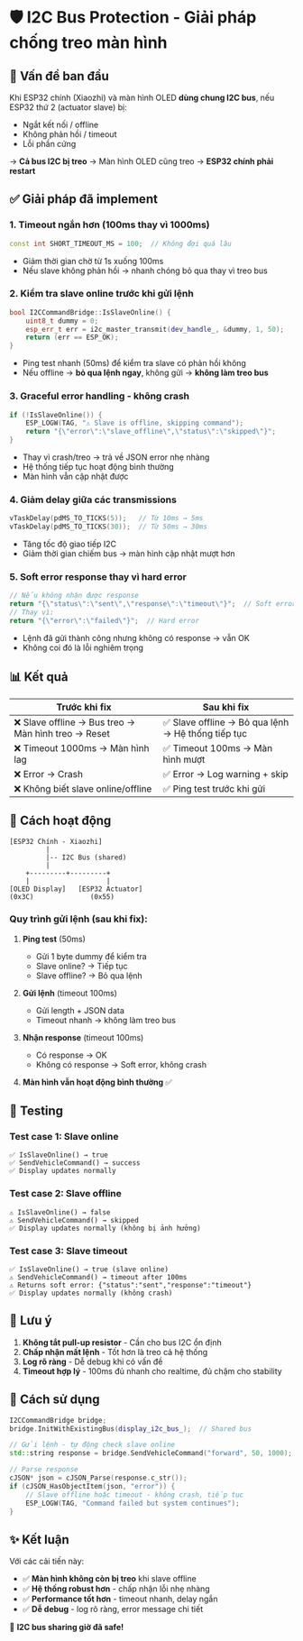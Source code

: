 # 🛡️ I2C Bus Protection - Giải pháp chống treo màn hình

## 🔴 Vấn đề ban đầu
Khi ESP32 chính (Xiaozhi) và màn hình OLED **dùng chung I2C bus**, nếu ESP32 thứ 2 (actuator slave) bị:
- Ngắt kết nối / offline
- Không phản hồi / timeout
- Lỗi phần cứng

→ **Cả bus I2C bị treo** → Màn hình OLED cũng treo → **ESP32 chính phải restart**

## ✅ Giải pháp đã implement

### 1. **Timeout ngắn hơn (100ms thay vì 1000ms)**
```cpp
const int SHORT_TIMEOUT_MS = 100;  // Không đợi quá lâu
```
- Giảm thời gian chờ từ 1s xuống 100ms
- Nếu slave không phản hồi → nhanh chóng bỏ qua thay vì treo bus

### 2. **Kiểm tra slave online trước khi gửi lệnh**
```cpp
bool I2CCommandBridge::IsSlaveOnline() {
    uint8_t dummy = 0;
    esp_err_t err = i2c_master_transmit(dev_handle_, &dummy, 1, 50);
    return (err == ESP_OK);
}
```
- Ping test nhanh (50ms) để kiểm tra slave có phản hồi không
- Nếu offline → **bỏ qua lệnh ngay**, không gửi → **không làm treo bus**

### 3. **Graceful error handling - không crash**
```cpp
if (!IsSlaveOnline()) {
    ESP_LOGW(TAG, "⚠️ Slave is offline, skipping command");
    return "{\"error\":\"slave_offline\",\"status\":\"skipped\"}";
}
```
- Thay vì crash/treo → trả về JSON error nhẹ nhàng
- Hệ thống tiếp tục hoạt động bình thường
- Màn hình vẫn cập nhật được

### 4. **Giảm delay giữa các transmissions**
```cpp
vTaskDelay(pdMS_TO_TICKS(5));   // Từ 10ms → 5ms
vTaskDelay(pdMS_TO_TICKS(30));  // Từ 50ms → 30ms
```
- Tăng tốc độ giao tiếp I2C
- Giảm thời gian chiếm bus → màn hình cập nhật mượt hơn

### 5. **Soft error response thay vì hard error**
```cpp
// Nếu không nhận được response
return "{\"status\":\"sent\",\"response\":\"timeout\"}";  // Soft error
// Thay vì:
return "{\"error\":\"failed\"}";  // Hard error
```
- Lệnh đã gửi thành công nhưng không có response → vẫn OK
- Không coi đó là lỗi nghiêm trọng

## 📊 Kết quả

| Trước khi fix | Sau khi fix |
|---------------|-------------|
| ❌ Slave offline → Bus treo → Màn hình treo → Reset | ✅ Slave offline → Bỏ qua lệnh → Hệ thống tiếp tục |
| ❌ Timeout 1000ms → Màn hình lag | ✅ Timeout 100ms → Màn hình mượt |
| ❌ Error → Crash | ✅ Error → Log warning + skip |
| ❌ Không biết slave online/offline | ✅ Ping test trước khi gửi |

## 🎯 Cách hoạt động

```
[ESP32 Chính - Xiaozhi]
         |
         |-- I2C Bus (shared)
         |
    +---------+---------+
    |                   |
[OLED Display]   [ESP32 Actuator]
(0x3C)              (0x55)
```

### Quy trình gửi lệnh (sau khi fix):

1. **Ping test** (50ms)
   - Gửi 1 byte dummy để kiểm tra
   - Slave online? → Tiếp tục
   - Slave offline? → Bỏ qua lệnh

2. **Gửi lệnh** (timeout 100ms)
   - Gửi length + JSON data
   - Timeout nhanh → không làm treo bus

3. **Nhận response** (timeout 100ms)
   - Có response → OK
   - Không có response → Soft error, không crash

4. **Màn hình vẫn hoạt động bình thường** ✅

## 🔧 Testing

### Test case 1: Slave online
```
✅ IsSlaveOnline() → true
✅ SendVehicleCommand() → success
✅ Display updates normally
```

### Test case 2: Slave offline
```
⚠️ IsSlaveOnline() → false
⚠️ SendVehicleCommand() → skipped
✅ Display updates normally (không bị ảnh hưởng)
```

### Test case 3: Slave timeout
```
✅ IsSlaveOnline() → true (slave online)
⚠️ SendVehicleCommand() → timeout after 100ms
⚠️ Returns soft error: {"status":"sent","response":"timeout"}
✅ Display updates normally (không crash)
```

## 📝 Lưu ý

1. **Không tắt pull-up resistor** - Cần cho bus I2C ổn định
2. **Chấp nhận mất lệnh** - Tốt hơn là treo cả hệ thống
3. **Log rõ ràng** - Dễ debug khi có vấn đề
4. **Timeout hợp lý** - 100ms đủ nhanh cho realtime, đủ chậm cho stability

## 🚀 Cách sử dụng

```cpp
I2CCommandBridge bridge;
bridge.InitWithExistingBus(display_i2c_bus_);  // Shared bus

// Gửi lệnh - tự động check slave online
std::string response = bridge.SendVehicleCommand("forward", 50, 1000);

// Parse response
cJSON* json = cJSON_Parse(response.c_str());
if (cJSON_HasObjectItem(json, "error")) {
    // Slave offline hoặc timeout - không crash, tiếp tục
    ESP_LOGW(TAG, "Command failed but system continues");
}
```

## ✨ Kết luận

Với các cải tiến này:
- ✅ **Màn hình không còn bị treo** khi slave offline
- ✅ **Hệ thống robust hơn** - chấp nhận lỗi nhẹ nhàng
- ✅ **Performance tốt hơn** - timeout nhanh, delay ngắn
- ✅ **Dễ debug** - log rõ ràng, error message chi tiết

🎉 **I2C bus sharing giờ đã safe!**
